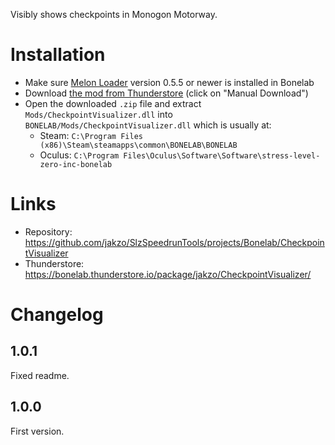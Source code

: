 Visibly shows checkpoints in Monogon Motorway.

# Installation

- Make sure [Melon Loader](https://melonwiki.xyz/#/?id=what-is-melonloader) version 0.5.5 or newer is installed in Bonelab
- Download [the mod from Thunderstore](https://bonelab.thunderstore.io/package/jakzo/CheckpointVisualizer/) (click on "Manual Download")
- Open the downloaded `.zip` file and extract `Mods/CheckpointVisualizer.dll` into `BONELAB/Mods/CheckpointVisualizer.dll` which is usually at:
  - Steam: `C:\Program Files (x86)\Steam\steamapps\common\BONELAB\BONELAB`
  - Oculus: `C:\Program Files\Oculus\Software\Software\stress-level-zero-inc-bonelab`

# Links

- Repository: https://github.com/jakzo/SlzSpeedrunTools/projects/Bonelab/CheckpointVisualizer
- Thunderstore: https://bonelab.thunderstore.io/package/jakzo/CheckpointVisualizer/

# Changelog

## 1.0.1

Fixed readme.

## 1.0.0

First version.

